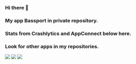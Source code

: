 ### Hi there 👋

### My app Bassport in private repository.  
### Stats from Crashlytics and AppConnect below here.  
### Look for other apps in my repositories. 

![](https://i.yapx.ru/RWvXi.gif) ![](https://i.yapx.ru/RWvfJ.jpg) ![](https://i.yapx.ru/RWvfK.png)

<!--
**defolty/defolty** is a ✨ _special_ ✨ repository because its `README.md` (this file) appears on your GitHub profile.

Here are some ideas to get you started:

- 🔭 I’m currently working on ...
- 🌱 I’m currently learning ...
- 👯 I’m looking to collaborate on ...
- 🤔 I’m looking for help with ...
- 💬 Ask me about ...
- 📫 How to reach me: ...
- 😄 Pronouns: ...
- ⚡ Fun fact: ...
-->
